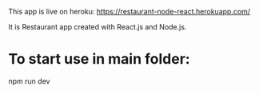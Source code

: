 This app is live on heroku:
https://restaurant-node-react.herokuapp.com/

It is Restaurant app created with React.js and Node.js.

# To start use in main folder:

npm run dev

